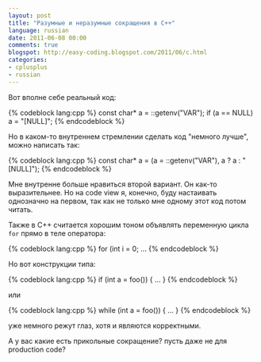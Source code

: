 ```yaml
---
layout: post
title: "Разумные и неразумные сокращения в C++"
language: russian
date: 2011-06-08 00:00
comments: true
blogspot: http://easy-coding.blogspot.com/2011/06/c.html
categories: 
- cplusplus
- russian
---
```

Вот вполне себе реальный код:

{% codeblock lang:cpp %}
const char* a = ::getenv("VAR");
if (a == NULL)
  a = "[NULL]";
{% endcodeblock %}

Но в каком-то внутреннем стремлении сделать код "немного лучше", можно написать так:

{% codeblock lang:cpp %}
const char* a = (a = ::getenv("VAR"), a ? a : "[NULL]");
{% endcodeblock %}

Мне внутренне больше нравиться второй вариант. Он как-то выразительнее. Но на code view я, конечно, буду настаивать однозначно на первом, так как не только мне одному этот код потом читать.

Также в С++ считается хорошим тоном объявлять переменную цикла `for` прямо в теле оператора:

{% codeblock lang:cpp %}
for (int i = 0; ...
{% endcodeblock %}

Но вот конструкции типа:

{% codeblock lang:cpp %}
if (int a = foo()) {
  ...
}
{% endcodeblock %}

или

{% codeblock lang:cpp %}
while (int a = foo()) {
  ...
}
{% endcodeblock %}

уже немного режут глаз, хотя и являются корректными.

А у вас какие есть прикольные сокращение? пусть даже не для production code?
